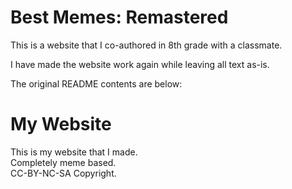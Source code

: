# Best Memes: Remastered
This is a website that I co-authored in 8th grade with a classmate.

I have made the website work again while leaving all text as-is.

The original README contents are below:

# My Website
This is my website that I made.
<br>
Completely meme based.
<br>
CC-BY-NC-SA Copyright.

